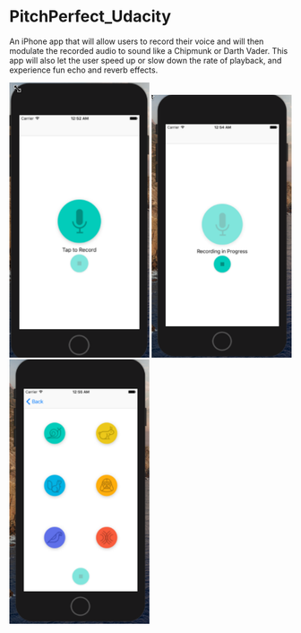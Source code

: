 # PitchPerfect_Udacity
An iPhone app that will allow users to record their voice and will then modulate the recorded audio to sound like a Chipmunk or Darth Vader. This app will also let the user speed up or slow down the rate of playback, and experience fun echo and reverb effects.

<img src="PitchPerfect_Images/PitchPerfect_main.PNG" width="250"/> <img src="PitchPerfect_Images/PitchPerfect_Record.PNG" width="250"/> <img src="PitchPerfect_Images/PitchPerfect_Play.PNG" width="250"/> 
